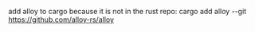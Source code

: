 add alloy to cargo because it is not in the rust repo: cargo add alloy --git https://github.com/alloy-rs/alloy


